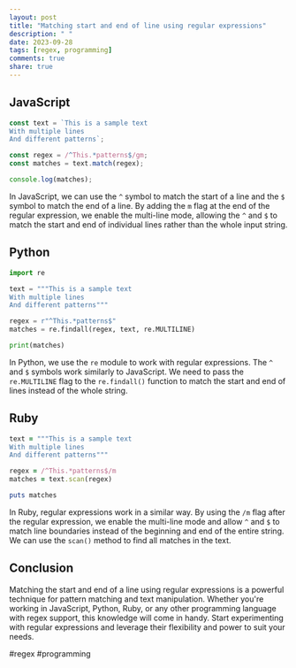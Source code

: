 ```yaml
---
layout: post
title: "Matching start and end of line using regular expressions"
description: " "
date: 2023-09-28
tags: [regex, programming]
comments: true
share: true
---
```


## JavaScript
```javascript
const text = `This is a sample text
With multiple lines
And different patterns`;

const regex = /^This.*patterns$/gm;
const matches = text.match(regex);

console.log(matches);
```

In JavaScript, we can use the `^` symbol to match the start of a line and the `$` symbol to match the end of a line. By adding the `m` flag at the end of the regular expression, we enable the multi-line mode, allowing the `^` and `$` to match the start and end of individual lines rather than the whole input string.

## Python
```python
import re

text = """This is a sample text
With multiple lines
And different patterns"""

regex = r"^This.*patterns$"
matches = re.findall(regex, text, re.MULTILINE)

print(matches)
```

In Python, we use the `re` module to work with regular expressions. The `^` and `$` symbols work similarly to JavaScript. We need to pass the `re.MULTILINE` flag to the `re.findall()` function to match the start and end of lines instead of the whole string.

## Ruby
```ruby
text = """This is a sample text
With multiple lines
And different patterns"""

regex = /^This.*patterns$/m
matches = text.scan(regex)

puts matches
```

In Ruby, regular expressions work in a similar way. By using the `/m` flag after the regular expression, we enable the multi-line mode and allow `^` and `$` to match line boundaries instead of the beginning and end of the entire string. We can use the `scan()` method to find all matches in the text.

## Conclusion
Matching the start and end of a line using regular expressions is a powerful technique for pattern matching and text manipulation. Whether you're working in JavaScript, Python, Ruby, or any other programming language with regex support, this knowledge will come in handy. Start experimenting with regular expressions and leverage their flexibility and power to suit your needs.

#regex #programming